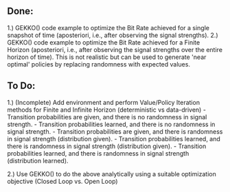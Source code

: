 ## Done:

1.) GEKKO() code example to optimize the Bit Rate achieved for a single snapshot of time (aposteriori, i.e., after
    observing the signal strengths).
2.) GEKKO() code example to optimize the Bit Rate achieved for a Finite Horizon (aposteriori, i.e., after
    observing the signal strengths over the entire horizon of time). This is not realistic but can be used
    to generate 'near optimal' policies by replacing randomness with expected values.


## To Do:

1.) (Incomplete) Add environment and perform Value/Policy Iteration methods for Finite and Infinite Horizon (deterministic vs data-driven)
    - Transition probabilities are given, and there is no randomness in signal strength.
    - Transition probabilities learned, and there is no randomness in signal strength.
    - Transition probabilities are given, and there is randomness in signal strength (distribution given).
    - Transition probabilities learned, and there is randomness in signal strength (distribution given).
    - Transition probabilities learned, and there is randomness in signal strength (distribution learned).

2.) Use GEKKO() to do the above analytically using a suitable optimization objective (Closed Loop vs. Open Loop)

